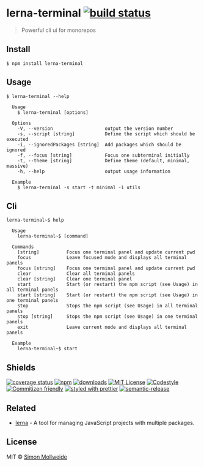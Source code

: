 # lerna-terminal [![build status](https://img.shields.io/travis/smollweide/lerna-terminal/master.svg)](https://travis-ci.org/smollweide/lerna-terminal)

> Powerful cli ui for monorepos

## Install

```
$ npm install lerna-terminal
```

## Usage

```
$ lerna-terminal --help

  Usage
    $ lerna-terminal [options]

  Options
    -V, --version                   output the version number
    -s, --script [string]           Define the script which should be executed
    -i, --ignoredPackages [string]  Add packages which should be ignored
    -f, --focus [string]            Focus one subterminal initially
    -t, --theme [string]            Define theme (default, minimal, massive)
    -h, --help                      output usage information

  Example
    $ lerna-terminal -s start -t minimal -i utils
```

## Cli

```
lerna-terminal~$ help

  Usage
    lerna-terminal~$ [command]

  Commands
    [string]          Focus one terminal panel and update current pwd
    focus             Leave focused mode and displays all terminal panels
    focus [string]    Focus one terminal panel and update current pwd
    clear             Clear all terminal panels
    clear [string]    Clear one terminal panel
    start             Start (or restart) the npm script (see Usage) in all terminal panels
    start [string]    Start (or restart) the npm script (see Usage) in one terminal panels
    stop              Stops the npm script (see Usage) in all terminal panels
    stop [string]     Stops the npm script (see Usage) in one terminal panels
    exit              Leave current mode and displays all terminal panels

  Example
    lerna-terminal~$ start
```

## Shields
[![coverage status](https://coveralls.io/repos/github/smollweide/lerna-terminal/badge.svg?branch=master)](https://coveralls.io/github/smollweide/lerna-terminal?branch=master)
[![npm](https://img.shields.io/npm/v/lerna-terminal.svg)](http://npm.im/lerna-terminal)
[![downloads](https://img.shields.io/npm/dm/lerna-terminal.svg)](https://npm-stat.com/charts.html?package=lerna-terminal)
[![MIT License](https://img.shields.io/npm/l/lerna-terminal.svg)](http://opensource.org/licenses/MIT)
[![Codestyle](https://img.shields.io/badge/codestyle-namics-green.svg)](https://github.com/namics/eslint-config-namics)
[![Commitizen friendly](https://img.shields.io/badge/commitizen-friendly-brightgreen.svg)](http://commitizen.github.io/cz-cli/)
[![styled with prettier](https://img.shields.io/badge/styled_with-prettier-ff69b4.svg)](https://github.com/prettier/prettier)
[![semantic-release](https://img.shields.io/badge/%20%20%F0%9F%93%A6%F0%9F%9A%80-semantic--release-e10079.svg)](https://github.com/semantic-release/semantic-release)

## Related

- [lerna](https://github.com/lerna/lerna) - A tool for managing JavaScript projects with multiple packages.

## License

MIT © [Simon Mollweide](https://github.com/smollweide)
